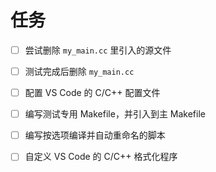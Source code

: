 # 任务

- [ ] 尝试删除 `my_main.cc` 里引入的源文件  

- [ ] 测试完成后删除 `my_main.cc`  

- [ ] 配置 VS Code 的 C/C++ 配置文件  

- [ ] 编写测试专用 Makefile，并引入到主 Makefile  

- [ ] 编写按选项编译并自动重命名的脚本  

- [ ] 自定义 VS Code 的 C/C++ 格式化程序  